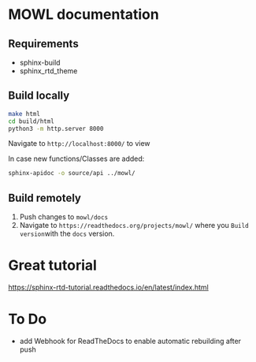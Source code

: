 # MOWL documentation 

## Requirements

- sphinx-build
- sphinx_rtd_theme

## Build locally

```bash
make html
cd build/html
python3 -m http.server 8000
```

Navigate to `http://localhost:8000/` to view

In case new functions/Classes are added: 

```bash
sphinx-apidoc -o source/api ../mowl/
```

## Build remotely

1. Push changes to `mowl/docs`
2. Navigate to `https://readthedocs.org/projects/mowl/` where you `Build version`with the `docs` version.

# Great tutorial
https://sphinx-rtd-tutorial.readthedocs.io/en/latest/index.html


# To Do 

- add Webhook for ReadTheDocs to enable automatic rebuilding after push
